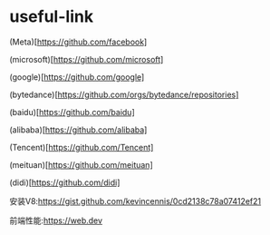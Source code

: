 # useful-link
(Meta)[https://github.com/facebook]

(microsoft)[https://github.com/microsoft]

(google)[https://github.com/google]

(bytedance)[https://github.com/orgs/bytedance/repositories]

(baidu)[https://github.com/baidu]

(alibaba)[https://github.com/alibaba]

(Tencent)[https://github.com/Tencent]

(meituan)[https://github.com/meituan]

(didi)[https://github.com/didi]

安装V8:https://gist.github.com/kevincennis/0cd2138c78a07412ef21

前端性能:<a href="https://web.dev](https://web.dev/" target="_blank">https://web.dev</a>
